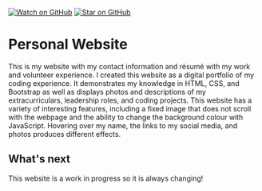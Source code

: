 [![Watch on GitHub](https://img.shields.io/github/watchers/Paulinakhew/Paulinakhew.github.io.svg?style=social)](https://github.com/Paulinakhew/paulinakhew.github.io/watchers)
[![Star on GitHub](https://img.shields.io/github/stars/Paulinakhew/Paulinakhew.github.io.svg?style=social)](https://github.com/Paulinakhew/paulinakhew.github.io/stargazers)

# Personal Website
This is my website with my contact information and résumé with my work and volunteer experience. I created this website as a digital portfolio of my coding experience. It demonstrates my knowledge in HTML, CSS, and Bootstrap as well as displays photos and descriptions of my extracurriculars, leadership roles, and coding projects. This website has a variety of interesting features, including a fixed image that does not scroll with the webpage and the ability to change the background colour with JavaScript. Hovering over my name, the links to my social media, and photos produces different effects.

## What's next
This website is a work in progress so it is always changing!

